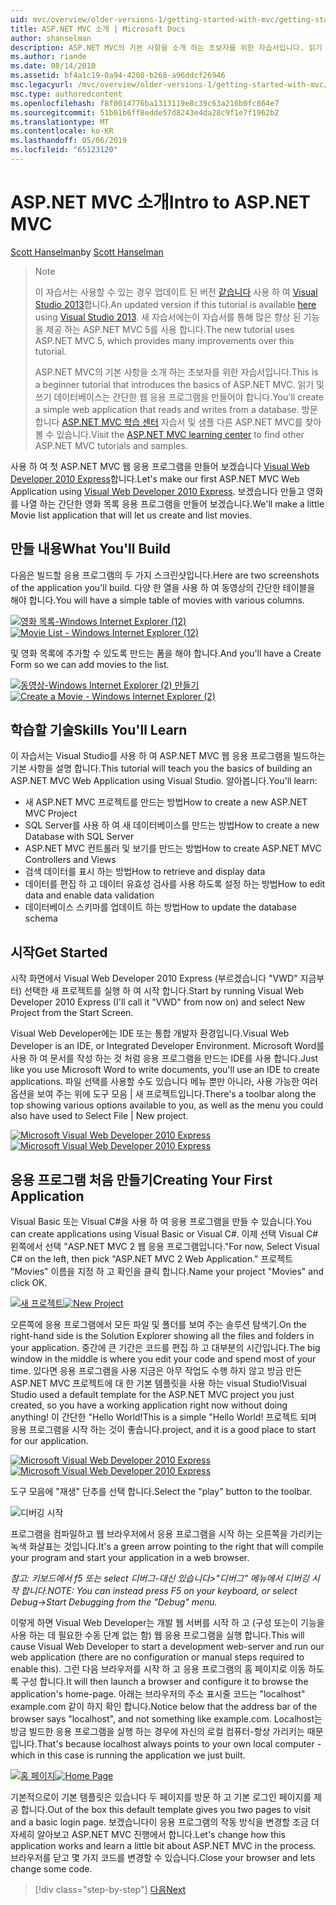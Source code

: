 ```yaml
---
uid: mvc/overview/older-versions-1/getting-started-with-mvc/getting-started-with-mvc-part1
title: ASP.NET MVC 소개 | Microsoft Docs
author: shanselman
description: ASP.NET MVC의 기본 사항을 소개 하는 초보자를 위한 자습서입니다. 읽기 및 쓰기 데이터베이스에서 간단한 웹 응용 프로그램을 만듭니다.
ms.author: riande
ms.date: 08/14/2010
ms.assetid: bf4a1c19-0a94-4208-b268-a96ddcf26946
msc.legacyurl: /mvc/overview/older-versions-1/getting-started-with-mvc/getting-started-with-mvc-part1
msc.type: authoredcontent
ms.openlocfilehash: f8f0014776ba1313119e8c39c63a216b0fc864e7
ms.sourcegitcommit: 51b01b6ff8edde57d8243e4da28c9f1e7f1962b2
ms.translationtype: MT
ms.contentlocale: ko-KR
ms.lasthandoff: 05/06/2019
ms.locfileid: "65123120"
---
```

# <a name="intro-to-aspnet-mvc"></a><span data-ttu-id="e5bd4-104">ASP.NET MVC 소개</span><span class="sxs-lookup"><span data-stu-id="e5bd4-104">Intro to ASP.NET MVC</span></span>

<span data-ttu-id="e5bd4-105">[Scott Hanselman](https://github.com/shanselman)</span><span class="sxs-lookup"><span data-stu-id="e5bd4-105">by [Scott Hanselman](https://github.com/shanselman)</span></span>

> > [!NOTE]
> > <span data-ttu-id="e5bd4-106">이 자습서는 사용할 수 있는 경우 업데이트 된 버전 [같습니다](../../getting-started/introduction/getting-started.md) 사용 하 여 [Visual Studio 2013](https://my.visualstudio.com/Downloads?q=visual%20studio%202013)합니다.</span><span class="sxs-lookup"><span data-stu-id="e5bd4-106">An updated version if this tutorial is available [here](../../getting-started/introduction/getting-started.md) using [Visual Studio 2013](https://my.visualstudio.com/Downloads?q=visual%20studio%202013).</span></span> <span data-ttu-id="e5bd4-107">새 자습서에는이 자습서를 통해 많은 향상 된 기능을 제공 하는 ASP.NET MVC 5를 사용 합니다.</span><span class="sxs-lookup"><span data-stu-id="e5bd4-107">The new tutorial uses ASP.NET MVC 5, which provides many improvements over this tutorial.</span></span>
>
>
> <span data-ttu-id="e5bd4-108">ASP.NET MVC의 기본 사항을 소개 하는 초보자를 위한 자습서입니다.</span><span class="sxs-lookup"><span data-stu-id="e5bd4-108">This is a beginner tutorial that introduces the basics of ASP.NET MVC.</span></span> <span data-ttu-id="e5bd4-109">읽기 및 쓰기 데이터베이스는 간단한 웹 응용 프로그램을 만들어야 합니다.</span><span class="sxs-lookup"><span data-stu-id="e5bd4-109">You'll create a simple web application that reads and writes from a database.</span></span> <span data-ttu-id="e5bd4-110">방문 합니다 [ASP.NET MVC 학습 센터](../../../index.md) 자습서 및 샘플 다른 ASP.NET MVC를 찾아볼 수 있습니다.</span><span class="sxs-lookup"><span data-stu-id="e5bd4-110">Visit the [ASP.NET MVC learning center](../../../index.md) to find other ASP.NET MVC tutorials and samples.</span></span>

<span data-ttu-id="e5bd4-111">사용 하 여 첫 ASP.NET MVC 웹 응용 프로그램을 만들어 보겠습니다 [Visual Web Developer 2010 Express](https://www.microsoft.com/express/Web/)합니다.</span><span class="sxs-lookup"><span data-stu-id="e5bd4-111">Let's make our first ASP.NET MVC Web Application using [Visual Web Developer 2010 Express](https://www.microsoft.com/express/Web/).</span></span> <span data-ttu-id="e5bd4-112">보겠습니다 만들고 영화를 나열 하는 간단한 영화 목록 응용 프로그램을 만들어 보겠습니다.</span><span class="sxs-lookup"><span data-stu-id="e5bd4-112">We'll make a little Movie list application that will let us create and list movies.</span></span>

## <a name="what-youll-build"></a><span data-ttu-id="e5bd4-113">만들 내용</span><span class="sxs-lookup"><span data-stu-id="e5bd4-113">What You'll Build</span></span>

<span data-ttu-id="e5bd4-114">다음은 빌드할 응용 프로그램의 두 가지 스크린샷입니다.</span><span class="sxs-lookup"><span data-stu-id="e5bd4-114">Here are two screenshots of the application you'll build.</span></span> <span data-ttu-id="e5bd4-115">다양 한 열을 사용 하 여 동영상의 간단한 테이블을 해야 합니다.</span><span class="sxs-lookup"><span data-stu-id="e5bd4-115">You will have a simple table of movies with various columns.</span></span>

<span data-ttu-id="e5bd4-116">[![영화 목록-Windows Internet Explorer (12)](getting-started-with-mvc-part1/_static/image2.png)](getting-started-with-mvc-part1/_static/image1.png)</span><span class="sxs-lookup"><span data-stu-id="e5bd4-116">[![Movie List - Windows Internet Explorer (12)](getting-started-with-mvc-part1/_static/image2.png)](getting-started-with-mvc-part1/_static/image1.png)</span></span>

<span data-ttu-id="e5bd4-117">및 영화 목록에 추가할 수 있도록 만드는 폼을 해야 합니다.</span><span class="sxs-lookup"><span data-stu-id="e5bd4-117">And you'll have a Create Form so we can add movies to the list.</span></span>

<span data-ttu-id="e5bd4-118">[![동영상-Windows Internet Explorer (2) 만들기](getting-started-with-mvc-part1/_static/image4.png)](getting-started-with-mvc-part1/_static/image3.png)</span><span class="sxs-lookup"><span data-stu-id="e5bd4-118">[![Create a Movie - Windows Internet Explorer (2)](getting-started-with-mvc-part1/_static/image4.png)](getting-started-with-mvc-part1/_static/image3.png)</span></span>

## <a name="skills-youll-learn"></a><span data-ttu-id="e5bd4-119">학습할 기술</span><span class="sxs-lookup"><span data-stu-id="e5bd4-119">Skills You'll Learn</span></span>

<span data-ttu-id="e5bd4-120">이 자습서는 Visual Studio를 사용 하 여 ASP.NET MVC 웹 응용 프로그램을 빌드하는 기본 사항을 설명 합니다.</span><span class="sxs-lookup"><span data-stu-id="e5bd4-120">This tutorial will teach you the basics of building an ASP.NET MVC Web Application using Visual Studio.</span></span> <span data-ttu-id="e5bd4-121">알아봅니다.</span><span class="sxs-lookup"><span data-stu-id="e5bd4-121">You'll learn:</span></span>

- <span data-ttu-id="e5bd4-122">새 ASP.NET MVC 프로젝트를 만드는 방법</span><span class="sxs-lookup"><span data-stu-id="e5bd4-122">How to create a new ASP.NET MVC Project</span></span>
- <span data-ttu-id="e5bd4-123">SQL Server를 사용 하 여 새 데이터베이스를 만드는 방법</span><span class="sxs-lookup"><span data-stu-id="e5bd4-123">How to create a new Database with SQL Server</span></span>
- <span data-ttu-id="e5bd4-124">ASP.NET MVC 컨트롤러 및 보기를 만드는 방법</span><span class="sxs-lookup"><span data-stu-id="e5bd4-124">How to create ASP.NET MVC Controllers and Views</span></span>
- <span data-ttu-id="e5bd4-125">검색 데이터를 표시 하는 방법</span><span class="sxs-lookup"><span data-stu-id="e5bd4-125">How to retrieve and display data</span></span>
- <span data-ttu-id="e5bd4-126">데이터를 편집 하 고 데이터 유효성 검사를 사용 하도록 설정 하는 방법</span><span class="sxs-lookup"><span data-stu-id="e5bd4-126">How to edit data and enable data validation</span></span>
- <span data-ttu-id="e5bd4-127">데이터베이스 스키마를 업데이트 하는 방법</span><span class="sxs-lookup"><span data-stu-id="e5bd4-127">How to update the database schema</span></span>

## <a name="get-started"></a><span data-ttu-id="e5bd4-128">시작</span><span class="sxs-lookup"><span data-stu-id="e5bd4-128">Get Started</span></span>

<span data-ttu-id="e5bd4-129">시작 화면에서 Visual Web Developer 2010 Express (부르겠습니다 "VWD" 지금부터) 선택한 새 프로젝트를 실행 하 여 시작 합니다.</span><span class="sxs-lookup"><span data-stu-id="e5bd4-129">Start by running Visual Web Developer 2010 Express (I'll call it "VWD" from now on) and select New Project from the Start Screen.</span></span>

<span data-ttu-id="e5bd4-130">Visual Web Developer에는 IDE 또는 통합 개발자 환경입니다.</span><span class="sxs-lookup"><span data-stu-id="e5bd4-130">Visual Web Developer is an IDE, or Integrated Developer Environment.</span></span> <span data-ttu-id="e5bd4-131">Microsoft Word를 사용 하 여 문서를 작성 하는 것 처럼 응용 프로그램을 만드는 IDE를 사용 합니다.</span><span class="sxs-lookup"><span data-stu-id="e5bd4-131">Just like you use Microsoft Word to write documents, you'll use an IDE to create applications.</span></span> <span data-ttu-id="e5bd4-132">파일 선택를 사용할 수도 있습니다 메뉴 뿐만 아니라, 사용 가능한 여러 옵션을 보여 주는 위에 도구 모음 | 새 프로젝트입니다.</span><span class="sxs-lookup"><span data-stu-id="e5bd4-132">There's a toolbar along the top showing various options available to you, as well as the menu you could also have used to Select File | New project.</span></span>

<span data-ttu-id="e5bd4-133">[![Microsoft Visual Web Developer 2010 Express](getting-started-with-mvc-part1/_static/image6.png)](getting-started-with-mvc-part1/_static/image5.png)</span><span class="sxs-lookup"><span data-stu-id="e5bd4-133">[![Microsoft Visual Web Developer 2010 Express](getting-started-with-mvc-part1/_static/image6.png)](getting-started-with-mvc-part1/_static/image5.png)</span></span>

## <a name="creating-your-first-application"></a><span data-ttu-id="e5bd4-134">응용 프로그램 처음 만들기</span><span class="sxs-lookup"><span data-stu-id="e5bd4-134">Creating Your First Application</span></span>

<span data-ttu-id="e5bd4-135">Visual Basic 또는 Visual C#을 사용 하 여 응용 프로그램을 만들 수 있습니다.</span><span class="sxs-lookup"><span data-stu-id="e5bd4-135">You can create applications using Visual Basic or Visual C#.</span></span> <span data-ttu-id="e5bd4-136">이제 선택 Visual C# 왼쪽에서 선택 "ASP.NET MVC 2 웹 응용 프로그램입니다."</span><span class="sxs-lookup"><span data-stu-id="e5bd4-136">For now, Select Visual C# on the left, then pick "ASP.NET MVC 2 Web Application."</span></span> <span data-ttu-id="e5bd4-137">프로젝트 "Movies" 이름을 지정 하 고 확인을 클릭 합니다.</span><span class="sxs-lookup"><span data-stu-id="e5bd4-137">Name your project "Movies" and click OK.</span></span>

<span data-ttu-id="e5bd4-138">[![새 프로젝트](getting-started-with-mvc-part1/_static/image8.png)](getting-started-with-mvc-part1/_static/image7.png)</span><span class="sxs-lookup"><span data-stu-id="e5bd4-138">[![New Project](getting-started-with-mvc-part1/_static/image8.png)](getting-started-with-mvc-part1/_static/image7.png)</span></span>

<span data-ttu-id="e5bd4-139">오른쪽에 응용 프로그램에서 모든 파일 및 폴더를 보여 주는 솔루션 탐색기.</span><span class="sxs-lookup"><span data-stu-id="e5bd4-139">On the right-hand side is the Solution Explorer showing all the files and folders in your application.</span></span> <span data-ttu-id="e5bd4-140">중간에 큰 기간은 코드를 편집 하 고 대부분의 시간입니다.</span><span class="sxs-lookup"><span data-stu-id="e5bd4-140">The big window in the middle is where you edit your code and spend most of your time.</span></span> <span data-ttu-id="e5bd4-141">있다면 응용 프로그램을 사용 지금은 아무 작업도 수행 하지 않고 방금 만든 ASP.NET MVC 프로젝트에 대 한 기본 템플릿을 사용 하는 visual Studio!</span><span class="sxs-lookup"><span data-stu-id="e5bd4-141">Visual Studio used a default template for the ASP.NET MVC project you just created, so you have a working application right now without doing anything!</span></span> <span data-ttu-id="e5bd4-142">이 간단한 "Hello World!</span><span class="sxs-lookup"><span data-stu-id="e5bd4-142">This is a simple "Hello World!</span></span> <span data-ttu-id="e5bd4-143">프로젝트 되며 응용 프로그램을 시작 하는 것이 좋습니다.</span><span class="sxs-lookup"><span data-stu-id="e5bd4-143">project, and it is a good place to start for our application.</span></span>

<span data-ttu-id="e5bd4-144">[![Microsoft Visual Web Developer 2010 Express](getting-started-with-mvc-part1/_static/image10.png)](getting-started-with-mvc-part1/_static/image9.png)</span><span class="sxs-lookup"><span data-stu-id="e5bd4-144">[![Microsoft Visual Web Developer 2010 Express](getting-started-with-mvc-part1/_static/image10.png)](getting-started-with-mvc-part1/_static/image9.png)</span></span>

<span data-ttu-id="e5bd4-145">도구 모음에 "재생" 단추를 선택 합니다.</span><span class="sxs-lookup"><span data-stu-id="e5bd4-145">Select the "play" button to the toolbar.</span></span>

![디버깅 시작](getting-started-with-mvc-part1/_static/image11.png)

<span data-ttu-id="e5bd4-147">프로그램을 컴파일하고 웹 브라우저에서 응용 프로그램을 시작 하는 오른쪽을 가리키는 녹색 화살표는 것입니다.</span><span class="sxs-lookup"><span data-stu-id="e5bd4-147">It's a green arrow pointing to the right that will compile your program and start your application in a web browser.</span></span>

<span data-ttu-id="e5bd4-148">*참고: 키보드에서 f5 또는 select 디버그-대신 있습니다&gt;"디버그" 메뉴에서 디버깅 시작 합니다.*</span><span class="sxs-lookup"><span data-stu-id="e5bd4-148">*NOTE: You can instead press F5 on your keyboard, or select Debug-&gt;Start Debugging from the "Debug" menu.*</span></span>

<span data-ttu-id="e5bd4-149">이렇게 하면 Visual Web Developer는 개발 웹 서버를 시작 하 고 (구성 또는이 기능을 사용 하는 데 필요한 수동 단계 없는 함) 웹 응용 프로그램을 실행 합니다.</span><span class="sxs-lookup"><span data-stu-id="e5bd4-149">This will cause Visual Web Developer to start a development web-server and run our web application (there are no configuration or manual steps required to enable this).</span></span> <span data-ttu-id="e5bd4-150">그런 다음 브라우저를 시작 하 고 응용 프로그램의 홈 페이지로 이동 하도록 구성 합니다.</span><span class="sxs-lookup"><span data-stu-id="e5bd4-150">It will then launch a browser and configure it to browse the application's home-page.</span></span> <span data-ttu-id="e5bd4-151">아래는 브라우저의 주소 표시줄 코드는 "localhost" example.com 같이 하지 확인 합니다.</span><span class="sxs-lookup"><span data-stu-id="e5bd4-151">Notice below that the address bar of the browser says "localhost", and not something like example.com.</span></span> <span data-ttu-id="e5bd4-152">Localhost는 방금 빌드한 응용 프로그램을 실행 하는 경우에 자신의 로컬 컴퓨터-항상 가리키는 때문입니다.</span><span class="sxs-lookup"><span data-stu-id="e5bd4-152">That's because localhost always points to your own local computer - which in this case is running the application we just built.</span></span>

<span data-ttu-id="e5bd4-153">[![홈 페이지](getting-started-with-mvc-part1/_static/image13.png)](getting-started-with-mvc-part1/_static/image12.png)</span><span class="sxs-lookup"><span data-stu-id="e5bd4-153">[![Home Page](getting-started-with-mvc-part1/_static/image13.png)](getting-started-with-mvc-part1/_static/image12.png)</span></span>

<span data-ttu-id="e5bd4-154">기본적으로이 기본 템플릿은 있습니다 두 페이지를 방문 하 고 기본 로그인 페이지를 제공 합니다.</span><span class="sxs-lookup"><span data-stu-id="e5bd4-154">Out of the box this default template gives you two pages to visit and a basic login page.</span></span> <span data-ttu-id="e5bd4-155">보겠습니다이 응용 프로그램의 작동 방식을 변경할 조금 더 자세히 알아보고 ASP.NET MVC 진행에서 합니다.</span><span class="sxs-lookup"><span data-stu-id="e5bd4-155">Let's change how this application works and learn a little bit about ASP.NET MVC in the process.</span></span> <span data-ttu-id="e5bd4-156">브라우저를 닫고 몇 가지 코드를 변경할 수 있습니다.</span><span class="sxs-lookup"><span data-stu-id="e5bd4-156">Close your browser and lets change some code.</span></span>

> [!div class="step-by-step"]
> [<span data-ttu-id="e5bd4-157">다음</span><span class="sxs-lookup"><span data-stu-id="e5bd4-157">Next</span></span>](getting-started-with-mvc-part2.md)
